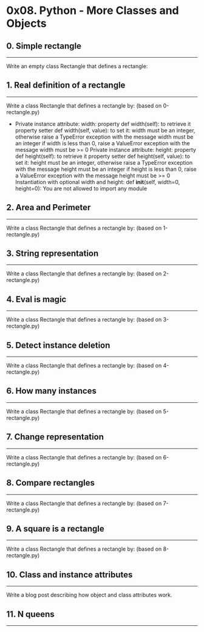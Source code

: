 # 0x08. Python - More Classes and Objects
## 0. Simple rectangle
***
Write an empty class Rectangle that defines a rectangle:

## 1. Real definition of a rectangle
***
Write a class Rectangle that defines a rectangle by: (based on 0-rectangle.py)
  - Private instance attribute: width:
  property def width(self): to retrieve it
  property setter def width(self, value): to set it:
  width must be an integer, otherwise raise a TypeError exception with the message width must be an integer
  if width is less than 0, raise a ValueError exception with the message width must be >= 0
  Private instance attribute: height:
  property def height(self): to retrieve it
  property setter def height(self, value): to set it:
  height must be an integer, otherwise raise a TypeError exception with the message height must be an integer
  if height is less than 0, raise a ValueError exception with the message height must be >= 0
  Instantiation with optional width and height: def __init__(self, width=0, height=0):
  You are not allowed to import any module

## 2. Area and Perimeter
***
Write a class Rectangle that defines a rectangle by: (based on 1-rectangle.py)

## 3. String representation
***
Write a class Rectangle that defines a rectangle by: (based on 2-rectangle.py)

## 4. Eval is magic
***
Write a class Rectangle that defines a rectangle by: (based on 3-rectangle.py)

## 5. Detect instance deletion
***
Write a class Rectangle that defines a rectangle by: (based on 4-rectangle.py)

## 6. How many instances
***
Write a class Rectangle that defines a rectangle by: (based on 5-rectangle.py)

## 7. Change representation
***
Write a class Rectangle that defines a rectangle by: (based on 6-rectangle.py)

## 8. Compare rectangles
***
Write a class Rectangle that defines a rectangle by: (based on 7-rectangle.py)

## 9. A square is a rectangle
***
Write a class Rectangle that defines a rectangle by: (based on 8-rectangle.py)

## 10. Class and instance attributes
***
Write a blog post describing how object and class attributes work.

## 11. N queens
***



